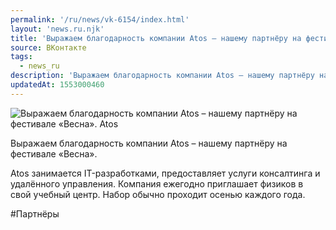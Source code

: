 ```yaml
---
permalink: '/ru/news/vk-6154/index.html'
layout: 'news.ru.njk'
title: 'Выражаем благодарность компании Atos – нашему партнёру на фестивале «Весна»'
source: ВКонтакте
tags:
  - news_ru
description: 'Выражаем благодарность компании Atos – нашему партнёру на фестивале «Весна»'
updatedAt: 1553000460
---
```

![Выражаем благодарность компании Atos – нашему партнёру на фестивале «Весна». Atos](https://sun9-55.userapi.com/impf/c851028/v851028251/e0133/PHiCnJ23FCI.jpg?size=1280x960&quality=96&sign=a68579b10f5efe128d4160846fdc8bdc&c_uniq_tag=ooIGt2mTnImkIv_a7buYJRi6XHk1JqczYAgi_8EW50o&type=album)

Выражаем благодарность компании Atos – нашему партнёру на фестивале «Весна».

Atos занимается IT-разработками, предоставляет услуги консалтинга и удалённого управления. Компания ежегодно приглашает физиков в свой учебный центр. Набор обычно проходит осенью каждого года.

#Партнёры
